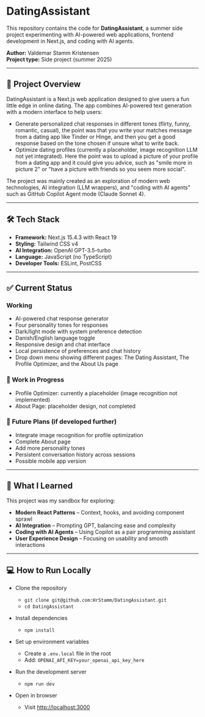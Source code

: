 # DatingAssistant 

This repository contains the code for **DatingAssistant**, a summer side project experimenting with AI-powered web applications, frontend development in Next.js, and coding with AI agents.

**Author:** Valdemar Stamm Kristensen  
**Project type:** Side project (summer 2025)  

---

## 📌 Project Overview  

DatingAssistant is a Next.js web application designed to give users a fun little edge in online dating. The app combines AI-powered text generation with a modern interface to help users:

- Generate personalized chat responses in different tones (flirty, funny, romantic, casual), the point was that you write your matches message from a dating app like Tinder or Hinge, and then you get a good response based on the tone chosen if unsure what to write back.  
- Optimize dating profiles (currently a placeholder, image recognition LLM not yet integrated). Here the point was to upload a picture of your profile from a dating app and it could give you advice, such as "smile more in picture 2" or "have a picture with friends so you seem more social".  

The project was mainly created as an exploration of modern web technologies, AI integration (LLM wrappers), and "coding with AI agents" such as GitHub Copilot Agent mode (Claude Sonnet 4).  

---

## 🛠 Tech Stack  

- **Framework:** Next.js 15.4.3 with React 19  
- **Styling:** Tailwind CSS v4  
- **AI Integration:** OpenAI GPT-3.5-turbo  
- **Language:** JavaScript (no TypeScript)  
- **Developer Tools:** ESLint, PostCSS  

---

## ✅ Current Status  

### Working  
- AI-powered chat response generator  
- Four personality tones for responses  
- Dark/light mode with system preference detection  
- Danish/English language toggle  
- Responsive design and chat interface  
- Local persistence of preferences and chat history  
- Drop down menu showing different pages: The Dating Assistant, The Profile Optimizer, and the About Us page  

### 🚧 Work in Progress  
- Profile Optimizer: currently a placeholder (image recognition not implemented)  
- About Page: placeholder design, not completed  

### 🔮 Future Plans (if developed further)  
- Integrate image recognition for profile optimization  
- Complete About page  
- Add more personality tones  
- Persistent conversation history across sessions  
- Possible mobile app version  

---

## 📖 What I Learned  

This project was my sandbox for exploring:  
- **Modern React Patterns** – Context, hooks, and avoiding component sprawl  
- **AI Integration** – Prompting GPT, balancing ease and complexity  
- **Coding with AI Agents** – Using Copilot as a pair programming assistant  
- **User Experience Design** – Focusing on usability and smooth interactions  

---

## 💻 How to Run Locally  

- Clone the repository  
  - `git clone git@github.com:HrStamm/DatingAssistant.git`  
  - `cd DatingAssistant`

- Install dependencies  
  - `npm install`

- Set up environment variables  
  - Create a `.env.local` file in the root  
  - Add: `OPENAI_API_KEY=your_openai_api_key_here`

- Run the development server  
  - `npm run dev`

- Open in browser  
  - Visit [http://localhost:3000](http://localhost:3000)


